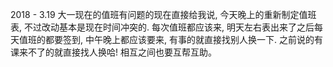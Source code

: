 2018 - 3.19
大一现在的值班有问题的现在直接给我说, 今天晚上的重新制定值班表, 不过改动基本是现在时间冲突的. 每次值班都应该来, 明天左右表出来了之后每天值班的都要签到, 中午晚上都应该要来, 有事的就直接找别人换一下. 之前说的有课来不了的就直接找人换哈! 相互之间也要互帮互助。